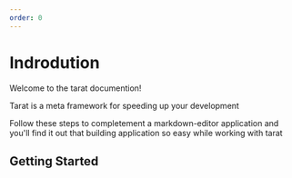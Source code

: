 ```yaml
---
order: 0
---
```


# Indrodution

Welcome to the tarat documention!

Tarat is a meta framework for speeding up your development

Follow these steps to completement a markdown-editor application and you'll find it out that building application so easy while working with tarat

## Getting Started